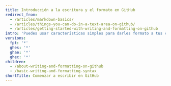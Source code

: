```yaml
---
title: Introducción a la escritura y el formato en GitHub
redirect_from:
  - /articles/markdown-basics/
  - /articles/things-you-can-do-in-a-text-area-on-github/
  - /articles/getting-started-with-writing-and-formatting-on-github
intro: 'Puedes usar características simples para darles formato a tus comentarios e interactuar con otros en propuestas, solicitudes de extracción y wikis en GitHub.'
versions:
  fpt: '*'
  ghes: '*'
  ghae: '*'
  ghec: '*'
children:
  - /about-writing-and-formatting-on-github
  - /basic-writing-and-formatting-syntax
shortTitle: Comenzar a escribir en GitHub
---
```


